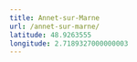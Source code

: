 ```yaml
---
title: Annet-sur-Marne
url: /annet-sur-marne/
latitude: 48.9263555
longitude: 2.7189327000000003
---
```

